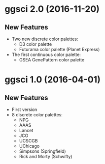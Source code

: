 # ggsci 2.0 (2016-11-20)

## New Features

 * Two new discrete color palettes:
   * D3 color palette
   * Futurama color palette (Planet Express)
 * The first continuous color palette:
   * GSEA GenePattern color palette

# ggsci 1.0 (2016-04-01)

## New Features

 * First version
 * 8 discrete color palettes:
   * NPG
   * AAAS
   * Lancet
   * JCO
   * UCSCGB
   * UChicago
   * Simpsons (Springfield)
   * Rick and Morty (Schwifty)
